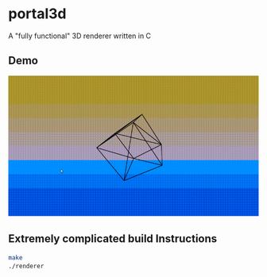 # portal3d

A "fully functional" 3D renderer written in C

## Demo

![Demo](./assets/portal3d.gif)

## Extremely complicated build Instructions

```bash
make
./renderer

